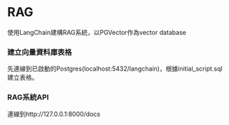 # RAG
使用LangChain建構RAG系統，以PGVector作為vector database

### 建立向量資料庫表格
先連線到已啟動的Postgres(localhost:5432/langchain)，根據initial_script.sql建立表格。

### RAG系統API
連線到http://127.0.0.1:8000/docs
